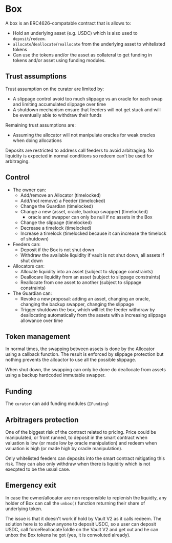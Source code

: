 # Box

A box is an ERC4626-compatable contract that is allows to:
- Hold an underlying asset (e.g. USDC) which is also used to `deposit`/`redeem`. 
- `allocate`/`deallocate`/`reallocate` from the underlying asset to whitelisted tokens
- Can use the tokens and/or the asset as collateral to get funding in tokens and/or asset using funding modules.

## Trust assumptions

Trust assumption on the curator are limited by:
- A slippage control avoid too much slippage vs an oracle for each swap and limiting accumulated slippage over time
- A shutdown mechanism ensure that feeders will not get stuck and will be eventually able to withdraw their funds

Remaining trust assumptions are:
- Assuming the allocator will not manipulate oracles for weak oracles when doing allocations

Deposits are restricted to address call feeders to avoid arbitraging. No liquidity is expected in normal conditions so redeem can't be used for arbitraging.

## Control

- The owner can:
    - Add/remove an Allocator (timelocked)
    - Add/(not remove) a Feeder (timelocked)
    - Change the Guardian (timelocked)
    - Change a new (asset, oracle, backup swapper) (timelocked)
        - oracle and swapper can only be null if no assets in the Box
    - Change the slippage (timelocked)
    - Decrease a timelock (timelocked)
    - Increase a timelock (timelocked because it can increase the timelock of shutdown)
- Feeders can:
    - Deposit if the Box is not shut down
    - Withdraw the available liquidity if vault is not shut down, all assets if shut down
- Allocators can:
    - Allocate liquidity into an asset (subject to slippage constraints)
    - Deallocare liquidity from an asset (subject to slippage constraints)
    - Reallocate from one asset to another (subject to slippage constraints)
- The Guardian can:
    - Revoke a new proposal: adding an asset, changing an oracle, changing the backup swapper, changing the slippage
    - Trigger shutdown the box, which will let the feeder withdraw by deallocating automatically from the assets with a increasing slippage allowance over time

## Token management

In normal times, the swapping between assets is done by the Allocator using a callback function. The result is enforced by slippage protection but nothing prevents the alloactor to use all the possible slippage.

When shut down, the swapping can only be done do deallocate from assets using a backup hardcoded immutable swapper.


## Funding

The `curator` can add funding modules (`IFunding`)

## Arbitragers protection

One of the biggest risk of the contract related to pricing. Price could be manipulated, or front runned, to deposit in the smart contract when valuation is low (or made low by oracle manipulation) and redeem when valuation is high (or made high by oracle manipulation).

Only whitelisted feeders can deposits into the smart contract mitigating this risk. They can also only withdraw when there is liquidity which is not execpted to be the usual case.


## Emergency exit

In case the owner/allocator are non responsible to replenish the liquidty, any holder of Box can call the `unbox()` function returning their share of underlying token.

The issue is that it doesn't work if hold by Vault V2 as it calls redeem. The solution here is to allow anyone to deposit USDC, so a user can deposit USDC, call forceReallocateToIdle on the Vault V2 and get out and he can unbox the Box tokens he got (yes, it is convoluted already).


